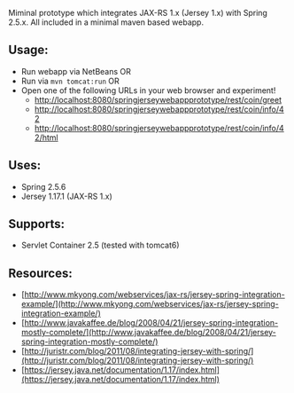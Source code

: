 Miminal prototype which integrates JAX-RS 1.x (Jersey 1.x) with Spring 2.5.x. All
included in a minimal maven based webapp.

Usage:
---------
* Run webapp via NetBeans OR
* Run via `mvn tomcat:run` OR
* Open one of the following URLs in your web browser and experiment!
  * [http://localhost:8080/springjerseywebappprototype/rest/coin/greet](http://localhost:8080/springjerseywebappprototype/rest/coin/greet)
  * [http://localhost:8080/springjerseywebappprototype/rest/coin/info/42](http://localhost:8080/springjerseywebappprototype/rest/coin/info/42)
  * [http://localhost:8080/springjerseywebappprototype/rest/coin/info/42/html](http://localhost:8080/springjerseywebappprototype/rest/coin/info/42/html)

Uses:
---------
* Spring 2.5.6
* Jersey 1.17.1 (JAX-RS 1.x)

Supports:
---------
* Servlet Container 2.5 (tested with tomcat6)

Resources:
---------
* [http://www.mkyong.com/webservices/jax-rs/jersey-spring-integration-example/](http://www.mkyong.com/webservices/jax-rs/jersey-spring-integration-example/)
* [http://www.javakaffee.de/blog/2008/04/21/jersey-spring-integration-mostly-complete/](http://www.javakaffee.de/blog/2008/04/21/jersey-spring-integration-mostly-complete/)
* [http://juristr.com/blog/2011/08/integrating-jersey-with-spring/](http://juristr.com/blog/2011/08/integrating-jersey-with-spring/)
* [https://jersey.java.net/documentation/1.17/index.html](https://jersey.java.net/documentation/1.17/index.html)
